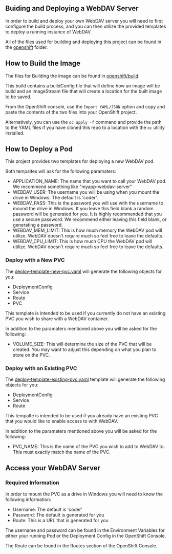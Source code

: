 ## Buiding and Deploying a WebDAV Server

In order to build and deploy your own WebDAV server you will need to first configure the build process, and you can then utilize the provided templates to deploy a running instance of WebDAV.

All of the files used for building and deploying this project can be found in the [openshift](openshift/) folder.


## How to Build the Image

The files for Building the image can be found in [openshift/build](openshift/build).

This build contains a buildConfig file that will define how an image will be build and an ImageStream file that will create a location for the built image to be saved.

From the OpenShift console, use the `Import YAML/JSON` option and copy and paste the contents of the two files into your OpenShift project.

Alternatively, you can use the `oc apply -f` command and provide the path to the YAML files if you have cloned this repo to a location with the `oc` utility installed.

## How to Deploy a Pod

This project provides two templates for deploying a new WebDAV pod.

Both tempaltes will ask for the following paramaters:

- APPLICATION_NAME: The name that you want to call your WebDAV pod.  We recommend something like "myapp-webdav-server"
- WEBDAV_USER: The username you will be using when you mount the drive in Windows.  The default is 'coder'.
- WEBDAV_PASS: This is the password you will use with the username to mound the drive in Windows.  If you leave this field blank a random password will be generated for you.  It is highly recommended that you use a secure password.  We recommend either leaving this field blank, or generating a password.
- WEBDAV_MEM_LIMIT: This is how much memory the WebDAV pod will utilize.  WebDAV doesn't require much so feel free to leave the defaults.
- WEBDAV_CPU_LIMIT: This is how much CPU the WebDAV pod will utilize.  WebDAV doesn't require much so feel free to leave the defaults.

### Deploy with a New PVC

The [deploy-template-new-pvc.yaml](openshift/templates/deploy-template-new-pvc.yaml) will generate the following objects for you:

- DeploymentConfig
- Service
- Route
- PVC

This template is intended to be used if you currently do not have an existing PVC you wish to share with a WebDAV container.

In addition to the paramaters mentioned above you will be asked for the following:

- VOLUME_SIZE: This will determine the size of the PVC that will be created.  You may want to adjust this depending on what you plan to store on the PVC.

### Deploy with an Existing PVC

The [deploy-template-existing-pvc.yaml](openshift/templates/deploy-template-existing-pvc.yaml) template will generate the following objects for you:

- DeploymentConfig
- Service
- Route

This tempalte is intended to be used if you already have an existing PVC that you would like to enable access to with WebDAV.

In addition to the paramaters mentioned above you will be asked for the following:

- PVC_NAME: This is the name of the PVC you wish to add to WebDAV to.  This must exactly match the name of the PVC.

## Access your WebDAV Server

### Required Information

In order to mount the PVC as a drive in Windows you will need to know the following information:

- Username: The default is 'coder'
- Password: The default is generated for you
- Route: This is a URL that is generated for you

The username and password can be found in the Environment Variables for either your running Pod or the Deployment Config in the OpenShift Console.

The Route can be found in the Routes section of the OpenShift Console.